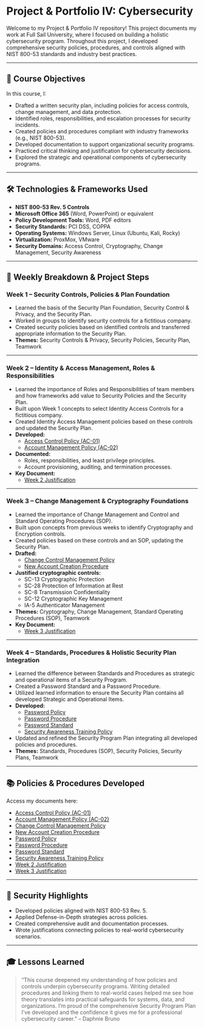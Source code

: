# Project & Portfolio IV: Cybersecurity

Welcome to my Project & Portfolio IV repository! This project documents my work at Full Sail University, where I focused on building a holistic cybersecurity program. Throughout this project, I developed comprehensive security policies, procedures, and controls aligned with NIST 800-53 standards and industry best practices.

---

## 🎯 Course Objectives

In this course, I:

* Drafted a written security plan, including policies for access controls, change management, and data protection.
* Identified roles, responsibilities, and escalation processes for security incidents.
* Created policies and procedures compliant with industry frameworks (e.g., NIST 800-53).
* Developed documentation to support organizational security programs.
* Practiced critical thinking and justification for cybersecurity decisions.
* Explored the strategic and operational components of cybersecurity programs.

---

## 🛠️ Technologies & Frameworks Used

* **NIST 800-53 Rev. 5 Controls**
* **Microsoft Office 365** (Word, PowerPoint) or equivalent
* **Policy Development Tools:** Word, PDF editors
* **Security Standards:** PCI DSS, COPPA
* **Operating Systems:** Windows Server, Linux (Ubuntu, Kali, Rocky)
* **Virtualization:** ProxMox, VMware
* **Security Domains:** Access Control, Cryptography, Change Management, Security Awareness

---

## 🚀 Weekly Breakdown & Project Steps

### Week 1 – Security Controls, Policies & Plan Foundation

* Learned the basis of the Security Plan Foundation, Security Control & Privacy, and the Security Plan.
* Worked in groups to identify security controls for a fictitious company.
* Created security policies based on identified controls and transferred appropriate information to the Security Plan.
* **Themes:** Security Controls & Privacy, Security Policies, Security Plan, Teamwork

---

### Week 2 – Identity & Access Management, Roles & Responsibilities

* Learned the importance of Roles and Responsibilities of team members and how frameworks add value to Security Policies and the Security Plan.
* Built upon Week 1 concepts to select Identity Access Controls for a fictitious company.
* Created Identity Access Management policies based on these controls and updated the Security Plan.
* **Developed:**
  * [Access Control Policy (AC-01)](https://github.com/OmniaParatus3288/Project-Portfolio-IV/blob/main/BrunoDaphnie_AC-01_Policy_and_Procedures.pdf)
  * [Account Management Policy (AC-02)](https://github.com/OmniaParatus3288/Project-Portfolio-IV/blob/main/BrunoDaphnie_AC-02_Account_Management.pdf)
* **Documented:**
  * Roles, responsibilities, and least privilege principles.
  * Account provisioning, auditing, and termination processes.
* **Key Document:**
  * [Week 2 Justification](https://github.com/OmniaParatus3288/Project-Portfolio-IV/blob/main/BrunoDaphnie_justification_week3.pdf)

---

### Week 3 – Change Management & Cryptography Foundations

* Learned the importance of Change Management and Control and Standard Operating Procedures (SOP).
* Built upon concepts from previous weeks to identify Cryptography and Encryption controls.
* Created policies based on these controls and an SOP, updating the Security Plan.
* **Drafted:**
  * [Change Control Management Policy](https://github.com/OmniaParatus3288/Project-Portfolio-IV/blob/main/BrunoDaphnie_ChangeControlManagenet_Policy.pdf)
  * [New Account Creation Procedure](https://github.com/OmniaParatus3288/Project-Portfolio-IV/blob/main/BrunoDaphnie_NewAccountCreation_Procedure.pdf)
* **Justified cryptographic controls:**
  * SC-13 Cryptographic Protection
  * SC-28 Protection of Information at Rest
  * SC-8 Transmission Confidentiality
  * SC-12 Cryptographic Key Management
  * IA-5 Authenticator Management
* **Themes:** Cryptography, Change Management, Standard Operating Procedures (SOP), Teamwork
* **Key Document:**
  * [Week 3 Justification](https://github.com/OmniaParatus3288/Project-Portfolio-IV/blob/main/BrunoDaphnie_justification_week3.pdf)

---

### Week 4 – Standards, Procedures & Holistic Security Plan Integration

* Learned the difference between Standards and Procedures as strategic and operational items of a Security Program.
* Created a Password Standard and a Password Procedure.
* Utilized learned information to ensure the Security Plan contains all developed Strategic and Operational Items.
* **Developed:**
  * [Password Policy](https://github.com/OmniaParatus3288/Project-Portfolio-IV/blob/main/BrunoDaphnie_Password_Policy.pdf)
  * [Password Procedure](https://github.com/OmniaParatus3288/Project-Portfolio-IV/blob/main/BrunoDaphnie_Password_Procedure.pdf)
  * [Password Standard](https://github.com/OmniaParatus3288/Project-Portfolio-IV/blob/main/BrunoDaphnie_Password_Standard.pdf)
  * [Security Awareness Training Policy](https://github.com/OmniaParatus3288/Project-Portfolio-IV/blob/main/BrunoDaphnie_Security_Awareness_Training_Policy.pdf)
* Updated and refined the Security Program Plan integrating all developed policies and procedures.
* **Themes:** Standards, Procedures (SOP), Security Policies, Security Plans, Teamwork

---

## 📚 Policies & Procedures Developed

Access my documents here:

* [Access Control Policy (AC-01)](https://github.com/OmniaParatus3288/Project-Portfolio-IV/blob/main/BrunoDaphnie_AC-01_Policy_and_Procedures.pdf)
* [Account Management Policy (AC-02)](https://github.com/OmniaParatus3288/Project-Portfolio-IV/blob/main/BrunoDaphnie_AC-02_Account_Management.pdf)
* [Change Control Management Policy](https://github.com/OmniaParatus3288/Project-Portfolio-IV/blob/main/BrunoDaphnie_ChangeControlManagenet_Policy.pdf)
* [New Account Creation Procedure](https://github.com/OmniaParatus3288/Project-Portfolio-IV/blob/main/BrunoDaphnie_NewAccountCreation_Procedure.pdf)
* [Password Policy](https://github.com/OmniaParatus3288/Project-Portfolio-IV/blob/main/BrunoDaphnie_Password_Policy.pdf)
* [Password Procedure](https://github.com/OmniaParatus3288/Project-Portfolio-IV/blob/main/BrunoDaphnie_Password_Procedure.pdf)
* [Password Standard](https://github.com/OmniaParatus3288/Project-Portfolio-IV/blob/main/BrunoDaphnie_Password_Standard.pdf)
* [Security Awareness Training Policy](https://github.com/OmniaParatus3288/Project-Portfolio-IV/blob/main/BrunoDaphnie_Security_Awareness_Training_Policy.pdf)
* [Week 2 Justification](https://github.com/OmniaParatus3288/Project-Portfolio-IV/blob/main/BrunoDaphnie_justification_week3.pdf)
* [Week 3 Justification](https://github.com/OmniaParatus3288/Project-Portfolio-IV/blob/main/BrunoDaphnie_justification_week3.pdf)

---

## 🔐 Security Highlights

* Developed policies aligned with NIST 800-53 Rev. 5.
* Applied Defense-in-Depth strategies across policies.
* Created comprehensive audit and documentation processes.
* Wrote justifications connecting policies to real-world cybersecurity scenarios.

---

## 🎓 Lessons Learned

> “This course deepened my understanding of how policies and controls underpin cybersecurity programs. Writing detailed procedures and linking them to real-world cases helped me see how theory translates into practical safeguards for systems, data, and organizations. I’m proud of the comprehensive Security Program Plan I’ve developed and the confidence it gives me for a professional cybersecurity career.” – Daphnie Bruno
